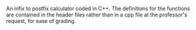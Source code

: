 An infix to postfix calculator coded in C++. The definitions for the functions are contained in the header files rather than in a cpp file at the professor's request, for ease of grading. 
